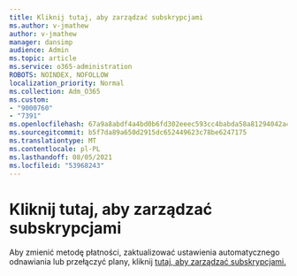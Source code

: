 ```yaml
---
title: Kliknij tutaj, aby zarządzać subskrypcjami
ms.author: v-jmathew
author: v-jmathew
manager: dansimp
audience: Admin
ms.topic: article
ms.service: o365-administration
ROBOTS: NOINDEX, NOFOLLOW
localization_priority: Normal
ms.collection: Adm_O365
ms.custom:
- "9000760"
- "7391"
ms.openlocfilehash: 67a9a8abdf4a4bd0b6fd302eeec593cc4babda58a81294042a4644eeb2a0b2aa
ms.sourcegitcommit: b5f7da89a650d2915dc652449623c78be6247175
ms.translationtype: MT
ms.contentlocale: pl-PL
ms.lasthandoff: 08/05/2021
ms.locfileid: "53968243"
---
```

# <a name="click-here-to-manage-your-subscriptions"></a>Kliknij tutaj, aby zarządzać subskrypcjami

Aby zmienić metodę płatności, zaktualizować ustawienia automatycznego odnawiania lub przełączyć plany, kliknij [tutaj, aby zarządzać subskrypcjami.](https://portal.office.com/AdminPortal/Home#/subscriptions)
